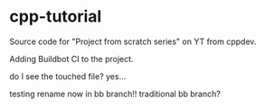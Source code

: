 # cpp-tutorial

Source code for "Project from scratch series" on YT from cppdev.

Adding Buildbot CI to the project.

do I see the touched file? yes...

testing rename now in bb branch!!
traditional bb branch?

